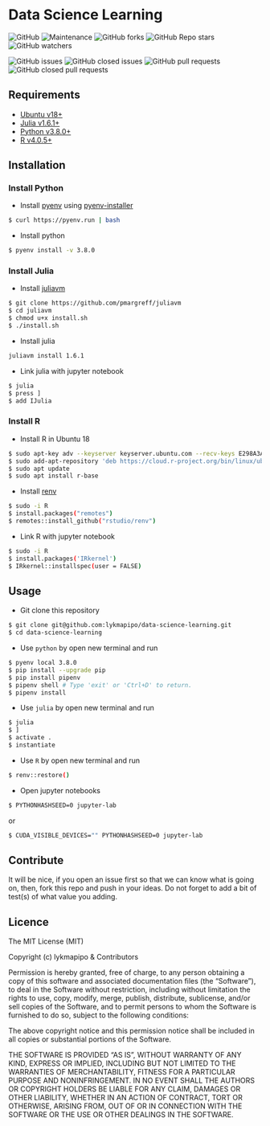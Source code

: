 # Data Science Learning

![GitHub](https://img.shields.io/github/license/lykmapipo/data-science-learning)
![Maintenance](https://img.shields.io/maintenance/yes/2021)
![GitHub forks](https://img.shields.io/github/forks/lykmapipo/data-science-learning)
![GitHub Repo stars](https://img.shields.io/github/stars/lykmapipo/data-science-learning)
![GitHub watchers](https://img.shields.io/github/watchers/lykmapipo/data-science-learning)

![GitHub issues](https://img.shields.io/github/issues/lykmapipo/data-science-learning)
![GitHub closed issues](https://img.shields.io/github/issues-closed/lykmapipo/data-science-learning)
![GitHub pull requests](https://img.shields.io/github/issues-pr/lykmapipo/data-science-learning)
![GitHub closed pull requests](https://img.shields.io/github/issues-pr-closed/lykmapipo/data-science-learning)

## Requirements

- [Ubuntu v18+](https://ubuntu.com/)
- [Julia v1.6.1+](https://julialang.org/)
- [Python v3.8.0+](https://www.python.org/)
- [R v4.0.5+](https://www.r-project.org/)

## Installation

### Install Python

- Install [pyenv](https://github.com/pyenv/pyenv) using [pyenv-installer](https://github.com/pyenv/pyenv-installer)
```sh
$ curl https://pyenv.run | bash
```

- Install python
```sh
$ pyenv install -v 3.8.0
```

### Install Julia

- Install [juliavm](https://github.com/pmargreff/juliavm)
```sh
$ git clone https://github.com/pmargreff/juliavm
$ cd juliavm
$ chmod u+x install.sh
$ ./install.sh
```

- Install julia
```sh
juliavm install 1.6.1
```

- Link julia with jupyter notebook
```sh
$ julia
$ press ]
$ add IJulia
```

### Install R

- Install R in Ubuntu 18
```sh
$ sudo apt-key adv --keyserver keyserver.ubuntu.com --recv-keys E298A3A825C0D65DFD57CBB651716619E084DAB9
$ sudo add-apt-repository 'deb https://cloud.r-project.org/bin/linux/ubuntu bionic-cran40/'
$ sudo apt update
$ sudo apt install r-base
```

- Install [renv](https://rstudio.github.io/renv/)
```sh
$ sudo -i R
$ install.packages("remotes")
$ remotes::install_github("rstudio/renv")
```

- Link R with jupyter notebook
```sh
$ sudo -i R
$ install.packages('IRkernel')
$ IRkernel::installspec(user = FALSE)
```

## Usage

- Git clone this repository
```sh
$ git clone git@github.com:lykmapipo/data-science-learning.git
$ cd data-science-learning
```

- Use `python` by open new terminal and run
```sh
$ pyenv local 3.8.0
$ pip install --upgrade pip
$ pip install pipenv
$ pipenv shell # Type 'exit' or 'Ctrl+D' to return.
$ pipenv install
```

- Use `julia` by open new terminal and run
```sh
$ julia
$ ]
$ activate .
$ instantiate
```

- Use `R` by open new terminal and run
```sh
$ renv::restore()
```

- Open jupyter notebooks
```sh
$ PYTHONHASHSEED=0 jupyter-lab
```
or
```sh
$ CUDA_VISIBLE_DEVICES="" PYTHONHASHSEED=0 jupyter-lab
```

## Contribute

It will be nice, if you open an issue first so that we can know what is going on, then, fork this repo and push in your ideas. Do not forget to add a bit of test(s) of what value you adding.

## Licence

The MIT License (MIT)

Copyright (c) lykmapipo & Contributors

Permission is hereby granted, free of charge, to any person obtaining a copy of this software and associated documentation files (the “Software”), to deal in the Software without restriction, including without limitation the rights to use, copy, modify, merge, publish, distribute, sublicense, and/or sell copies of the Software, and to permit persons to whom the Software is furnished to do so, subject to the following conditions:

The above copyright notice and this permission notice shall be included in all copies or substantial portions of the Software.

THE SOFTWARE IS PROVIDED “AS IS”, WITHOUT WARRANTY OF ANY KIND, EXPRESS OR IMPLIED, INCLUDING BUT NOT LIMITED TO THE WARRANTIES OF MERCHANTABILITY, FITNESS FOR A PARTICULAR PURPOSE AND NONINFRINGEMENT. IN NO EVENT SHALL THE AUTHORS OR COPYRIGHT HOLDERS BE LIABLE FOR ANY CLAIM, DAMAGES OR OTHER LIABILITY, WHETHER IN AN ACTION OF CONTRACT, TORT OR OTHERWISE, ARISING FROM, OUT OF OR IN CONNECTION WITH THE SOFTWARE OR THE USE OR OTHER DEALINGS IN THE SOFTWARE.